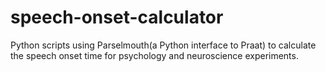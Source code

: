 # speech-onset-calculator
Python scripts using Parselmouth(a Python interface to Praat) to calculate the speech onset time for psychology and neuroscience experiments.
